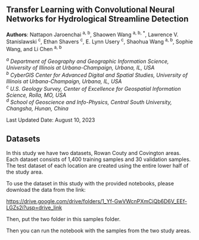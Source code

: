 ## Transfer Learning with Convolutional Neural Networks for Hydrological Streamline Detection

**Authors**: Nattapon Jaroenchai <sup>a, b</sup>, Shaowen Wang <sup>a, b, *</sup>, Lawrence V. Stanislawski <sup>c</sup>, Ethan Shavers <sup>c</sup>, E. Lynn Usery <sup>c</sup>, Shaohua Wang <sup>a, b</sup>, Sophie Wang, and Li Chen <sup>a, b</sup>  

*<sup>a</sup> Department of Geography and Geographic Information Science, University of Illinois at Urbana-Champaign, Urbana, IL, USA*  
*<sup>b</sup> CyberGIS Center for Advanced Digital and Spatial Studies, University of Illinois at Urbana-Champaign, Urbana, IL, USA*  
*<sup>c</sup> U.S. Geology Survey, Center of Excellence for Geospatial Information Science, Rolla, MO, USA*  
*<sup>d</sup> School of Geoscience and Info-Physics, Central South University, Changsha, Hunan, China*  

Last Updated Date: August 10, 2023

## Datasets
In this study we have two datasets, Rowan Couty and Covington areas. Each dataset consists of 1,400 training samples and 30 validation samples. The test dataset of each location are created using the entire lower half of the study area. 

To use the dataset in this study with the provided notebooks, please download the data from the link: 

https://drive.google.com/drive/folders/1_Yf-GwVWcnPXmCiQb6D6V_EEf-LGZs2i?usp=drive_link

Then, put the two folder in this samples folder. 

Then you can run the notebook with the samples from the two study areas. 



